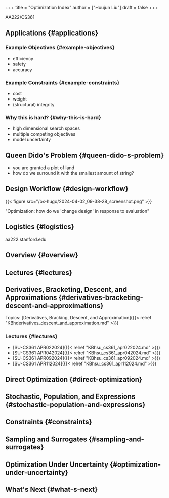 +++
title = "Optimization Index"
author = ["Houjun Liu"]
draft = false
+++

AA222/CS361


## Applications {#applications}


### Example Objectives {#example-objectives}

-   efficiency
-   safety
-   accuracy


### Example Constraints {#example-constraints}

-   cost
-   weight
-   (structural) integrity


### Why this is hard? {#why-this-is-hard}

-   high dimensional search spaces
-   multiple competing objectives
-   model uncertainty


## Queen Dido's Problem {#queen-dido-s-problem}

-   you are granted a plot of land
-   how do we surround it with the smallest amount of string?


## Design Workflow {#design-workflow}

{{< figure src="/ox-hugo/2024-04-02_09-38-28_screenshot.png" >}}

"Optimization: how do we 'change design' in response to evaluation"


## Logistics {#logistics}

aa222.stanford.edu


## Overview {#overview}


## Lectures {#lectures}


## Derivatives, Bracketing, Descent, and Approximations {#derivatives-bracketing-descent-and-approximations}

Topics: [Derivatives, Bracking, Descent, and Approximation]({{< relref "KBhderivatives_descent_and_approximation.md" >}})


### Lectures {#lectures}

-   [SU-CS361 APR022024]({{< relref "KBhsu_cs361_apr022024.md" >}})
-   [SU-CS361 APR042024]({{< relref "KBhsu_cs361_apr042024.md" >}})
-   [SU-CS361 APR092024]({{< relref "KBhsu_cs361_apr092024.md" >}})
-   [SU-CS361 APR112024]({{< relref "KBhsu_cs361_apr112024.md" >}})


## Direct Optimization {#direct-optimization}


## Stochastic, Population, and Expressions {#stochastic-population-and-expressions}


## Constraints {#constraints}


## Sampling and Surrogates {#sampling-and-surrogates}


## Optimization Under Uncertainty {#optimization-under-uncertainty}


## What's Next {#what-s-next}

